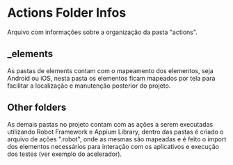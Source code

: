 # Actions Folder Infos
Arquivo com informações sobre a organização da pasta "actions".

## _elements
As pastas de elements contam com o mapeamento dos elementos, seja Android ou iOS, nesta pasta os elementos ficam mapeados por tela para facilitar a localização e manutenção posterior do projeto.

## Other folders
As demais pastas no projeto contam com as ações a serem executadas utilizando Robot Framework e Appium Library, dentro das pastas é criado o arquivo de ações ".robot", onde as mesmas são mapeadas e é feito o import dos elementos necessários para interação com os aplicativos e execução dos testes (ver exemplo do acelerador).
